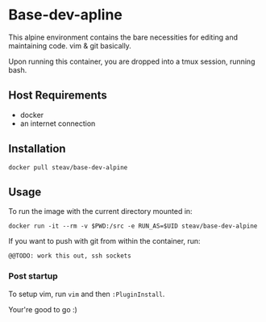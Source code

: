 # Base-dev-apline

This alpine environment contains the bare necessities for editing and maintaining code.  vim & git basically.

Upon running this container, you are dropped into a tmux session, running bash.

## Host Requirements

* docker
* an internet connection

## Installation

```
docker pull steav/base-dev-alpine
```

## Usage

To run the image with the current directory mounted in:
```
docker run -it --rm -v $PWD:/src -e RUN_AS=$UID steav/base-dev-alpine
```

If you want to push with git from within the container, run:
```
@@TODO: work this out, ssh sockets
```

### Post startup

To setup vim, run `vim` and then `:PluginInstall`.

Your're good to go :)

